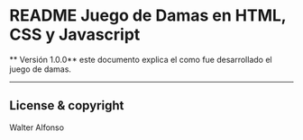 # README  Juego de Damas en HTML, CSS y Javascript

** Versión 1.0.0**
este documento explica el como fue desarrollado el juego de damas.

----

## License & copyright
Walter Alfonso